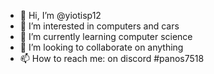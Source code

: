 - 👋 Hi, I’m @yiotisp12
- 👀 I’m interested in computers and cars
- 🌱 I’m currently learning computer science
- 💞️ I’m looking to collaborate on anything
- 📫 How to reach me: on discord #panos7518

<!---
yiotisp12/yiotisp12 is a ✨ special ✨ repository because its `README.md` (this file) appears on your GitHub profile.
You can click the Preview link to take a look at your changes.
--->
